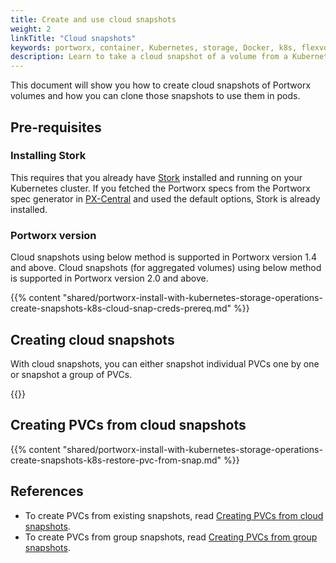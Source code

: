 ```yaml
---
title: Create and use cloud snapshots
weight: 2
linkTitle: "Cloud snapshots"
keywords: portworx, container, Kubernetes, storage, Docker, k8s, flexvol, pv, persistent disk, snapshots, stork, clones, cloud, cloudsnap
description: Learn to take a cloud snapshot of a volume from a Kubernetes persistent volume claim (PVC) and use that snapshot as the volume for a new pod. Try today!
---
```


This document will show you how to create cloud snapshots of Portworx volumes and how you can clone those snapshots to use them in pods.

## Pre-requisites

### Installing Stork

This requires that you already have [Stork](/portworx-install-with-kubernetes/storage-operations/stork) installed and running on your
Kubernetes cluster. If you fetched the Portworx specs from the Portworx spec generator in [PX-Central](https://central.portworx.com) and used the default options, Stork is already installed.

### Portworx version

Cloud snapshots using below method is supported in Portworx version 1.4 and above.
Cloud snapshots (for aggregated volumes) using below method is supported in Portworx version 2.0 and above.

{{% content "shared/portworx-install-with-kubernetes-storage-operations-create-snapshots-k8s-cloud-snap-creds-prereq.md" %}}

## Creating cloud snapshots

With cloud snapshots, you can either snapshot individual PVCs one by one or snapshot a group of PVCs.

{{<homelist series="k8s-cloud-snap">}}

## Creating PVCs from  cloud snapshots

{{% content "shared/portworx-install-with-kubernetes-storage-operations-create-snapshots-k8s-restore-pvc-from-snap.md" %}}

## References

* To create PVCs from existing snapshots, read [Creating PVCs from cloud snapshots](/portworx-install-with-kubernetes/storage-operations/create-snapshots/on-demand/snaps-cloud#creating-pvcs-from-cloud-snapshots).
* To create PVCs from group snapshots, read [Creating PVCs from group snapshots](/portworx-install-with-kubernetes/storage-operations/create-snapshots/on-demand/snaps-group#restoring-from-group-snapshots).
